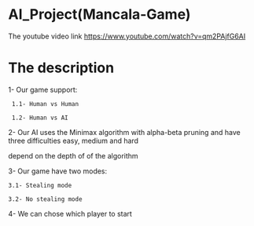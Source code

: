 # AI_Project(Mancala-Game)

The youtube video link https://www.youtube.com/watch?v=qm2PAjfG6AI

# The description

1- Our game support:

     1.1- Human vs Human 
     
     1.2- Human vs AI

2- Our AI uses the Minimax algorithm with alpha-beta pruning and have three difficulties easy, medium and hard

   depend on the depth of of the algorithm

3- Our game have two modes:

    3.1- Stealing mode 
   
    3.2- No stealing mode
 
4- We can chose which player to start
